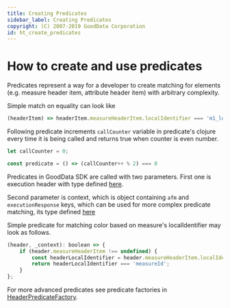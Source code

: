 ```yaml
---
title: Creating Predicates
sidebar_label: Creating Predicates
copyright: (C) 2007-2019 GoodData Corporation
id: ht_create_predicates
---
```


# How to create and use predicates

Predicates represent a way for a developer to create matching for elements (e.g. measure header item, attribute header item) with arbitrary complexity.

Simple match on equality can look like

```javascript
(headerItem) => headerItem.measureHeaderItem.localIdentifier === 'm1_localIdentifier'
```

Following predicate increments `callCounter` variable in predicate's clojure every time it is being called and returns true when counter is even number.

```javascript
let callCounter = 0;

const predicate = () => (callCounter++ % 2) === 0
```

Predicates in GoodData SDK are called with two parameters.
First one is execution header with type defined [here](https://github.com/gooddata/gooddata-react-components/blob/master/src/interfaces/MappingHeader.ts#L4).

Second parameter is context, which is object containing `afm` and `executionResponse` keys, which can be used
for more complex predicate matching, its type defined [here](https://github.com/gooddata/gooddata-react-components/blob/master/src/interfaces/HeaderPredicate.ts#L6)

Simple predicate for matching color based on measure's localIdentifier may look as follows.

```javascript
(header, _context): boolean => {
    if (header.measureHeaderItem !== undefined) {
        const headerLocalIdentifier = header.measureHeaderItem.localIdentifier;
        return headerLocalIdentifier === 'measureId';
    }
};
```

For more advanced predicates see predicate factories in
[HeaderPredicateFactory](https://github.com/gooddata/gooddata-react-components/blob/master/src/factory/HeaderPredicateFactory.ts).